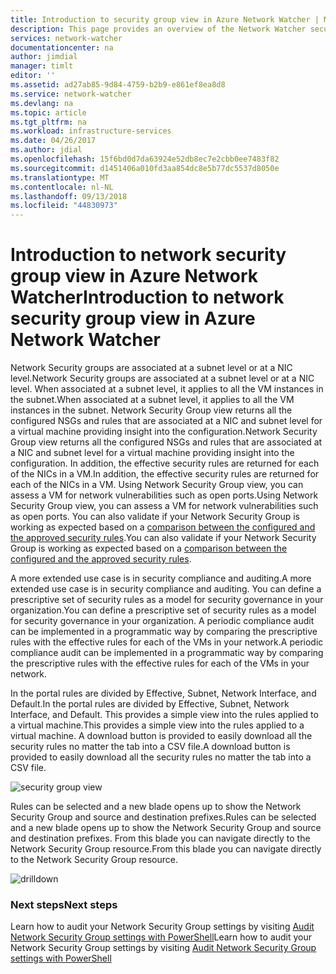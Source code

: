 ```yaml
---
title: Introduction to security group view in Azure Network Watcher | Microsoft Docs
description: This page provides an overview of the Network Watcher security view capability
services: network-watcher
documentationcenter: na
author: jimdial
manager: timlt
editor: ''
ms.assetid: ad27ab85-9d84-4759-b2b9-e861ef8ea8d8
ms.service: network-watcher
ms.devlang: na
ms.topic: article
ms.tgt_pltfrm: na
ms.workload: infrastructure-services
ms.date: 04/26/2017
ms.author: jdial
ms.openlocfilehash: 15f6bd0d7da63924e52db8ec7e2cbb0ee7483f82
ms.sourcegitcommit: d1451406a010fd3aa854dc8e5b77dc5537d8050e
ms.translationtype: MT
ms.contentlocale: nl-NL
ms.lasthandoff: 09/13/2018
ms.locfileid: "44830973"
---
```

# <a name="introduction-to-network-security-group-view-in-azure-network-watcher"></a><span data-ttu-id="1a706-103">Introduction to network security group view in Azure Network Watcher</span><span class="sxs-lookup"><span data-stu-id="1a706-103">Introduction to network security group view in Azure Network Watcher</span></span>

<span data-ttu-id="1a706-104">Network Security groups are associated at a subnet level or at a NIC level.</span><span class="sxs-lookup"><span data-stu-id="1a706-104">Network Security groups are associated at a subnet level or at a NIC level.</span></span> <span data-ttu-id="1a706-105">When associated at a subnet level, it applies to all the VM instances in the subnet.</span><span class="sxs-lookup"><span data-stu-id="1a706-105">When associated at a subnet level, it applies to all the VM instances in the subnet.</span></span> <span data-ttu-id="1a706-106">Network Security Group view returns all the configured NSGs and rules that are associated at a NIC and subnet level for a virtual machine providing insight into the configuration.</span><span class="sxs-lookup"><span data-stu-id="1a706-106">Network Security Group view returns all the configured NSGs and rules that are associated at a NIC and subnet level for a virtual machine providing insight into the configuration.</span></span> <span data-ttu-id="1a706-107">In addition, the effective security rules are returned for each of the NICs in a VM.</span><span class="sxs-lookup"><span data-stu-id="1a706-107">In addition, the effective security rules are returned for each of the NICs in a VM.</span></span> <span data-ttu-id="1a706-108">Using Network Security Group view, you can assess a VM for network vulnerabilities such as open ports.</span><span class="sxs-lookup"><span data-stu-id="1a706-108">Using Network Security Group view, you can assess a VM for network vulnerabilities such as open ports.</span></span> <span data-ttu-id="1a706-109">You can also validate if your Network Security Group is working as expected based on a [comparison between the configured and the approved security rules](network-watcher-nsg-auditing-powershell.md).</span><span class="sxs-lookup"><span data-stu-id="1a706-109">You can also validate if your Network Security Group is working as expected based on a [comparison between the configured and the approved security rules](network-watcher-nsg-auditing-powershell.md).</span></span>

<span data-ttu-id="1a706-110">A more extended use case is in security compliance and auditing.</span><span class="sxs-lookup"><span data-stu-id="1a706-110">A more extended use case is in security compliance and auditing.</span></span> <span data-ttu-id="1a706-111">You can define a prescriptive set of security rules as a model for security governance in your organization.</span><span class="sxs-lookup"><span data-stu-id="1a706-111">You can define a prescriptive set of security rules as a model for security governance in your organization.</span></span> <span data-ttu-id="1a706-112">A periodic compliance audit can be implemented in a programmatic way by comparing the prescriptive rules with the effective rules for each of the VMs in your network.</span><span class="sxs-lookup"><span data-stu-id="1a706-112">A periodic compliance audit can be implemented in a programmatic way by comparing the prescriptive rules with the effective rules for each of the VMs in your network.</span></span>

<span data-ttu-id="1a706-113">In the portal rules are divided by Effective, Subnet, Network Interface, and Default.</span><span class="sxs-lookup"><span data-stu-id="1a706-113">In the portal rules are divided by Effective, Subnet, Network Interface, and Default.</span></span> <span data-ttu-id="1a706-114">This provides a simple view into the rules applied to a virtual machine.</span><span class="sxs-lookup"><span data-stu-id="1a706-114">This provides a simple view into the rules applied to a virtual machine.</span></span> <span data-ttu-id="1a706-115">A download button is provided to easily download all the security rules no matter the tab into a CSV file.</span><span class="sxs-lookup"><span data-stu-id="1a706-115">A download button is provided to easily download all the security rules no matter the tab into a CSV file.</span></span>

![security group view][1]

<span data-ttu-id="1a706-117">Rules can be selected and a new blade opens up to show the Network Security Group and source and destination prefixes.</span><span class="sxs-lookup"><span data-stu-id="1a706-117">Rules can be selected and a new blade opens up to show the Network Security Group and source and destination prefixes.</span></span> <span data-ttu-id="1a706-118">From this blade you can navigate directly to the Network Security Group resource.</span><span class="sxs-lookup"><span data-stu-id="1a706-118">From this blade you can navigate directly to the Network Security Group resource.</span></span>

![drilldown][2]

### <a name="next-steps"></a><span data-ttu-id="1a706-120">Next steps</span><span class="sxs-lookup"><span data-stu-id="1a706-120">Next steps</span></span>

<span data-ttu-id="1a706-121">Learn how to audit your Network Security Group settings by visiting [Audit Network Security Group settings with PowerShell](network-watcher-nsg-auditing-powershell.md)</span><span class="sxs-lookup"><span data-stu-id="1a706-121">Learn how to audit your Network Security Group settings by visiting [Audit Network Security Group settings with PowerShell](network-watcher-nsg-auditing-powershell.md)</span></span>

[1]: ./media/network-watcher-security-group-view-overview/securitygroupview.png
[2]: ./media/network-watcher-security-group-view-overview/figure1.png









